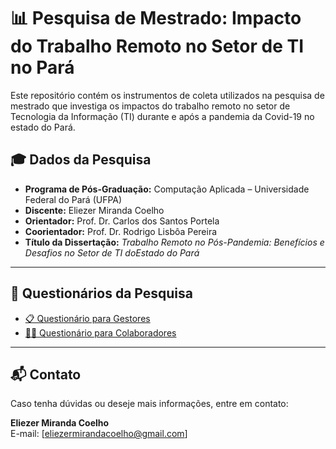 # 📊 Pesquisa de Mestrado: Impacto do Trabalho Remoto no Setor de TI no Pará

Este repositório contém os instrumentos de coleta utilizados na pesquisa de mestrado que investiga os impactos do trabalho remoto no setor de Tecnologia da Informação (TI) durante e após a pandemia da Covid-19 no estado do Pará.

## 🎓 Dados da Pesquisa

- **Programa de Pós-Graduação:** Computação Aplicada – Universidade Federal do Pará (UFPA)
- **Discente:** Eliezer Miranda Coelho
- **Orientador:** Prof. Dr. Carlos dos Santos Portela
- **Coorientador:** Prof. Dr. Rodrigo Lisbôa Pereira
- **Título da Dissertação:** *Trabalho Remoto no Pós-Pandemia: Benefícios e Desafios no Setor de TI doEstado do Pará*

---

## 📝 Questionários da Pesquisa

- [📋 Questionário para Gestores](formulario_gestor.md)
- [🧑‍💻 Questionário para Colaboradores](formulario_colaborador.md)

---

## 📬 Contato

Caso tenha dúvidas ou deseje mais informações, entre em contato:

**Eliezer Miranda Coelho**  
E-mail: [eliezermirandacoelho@gmail.com]
